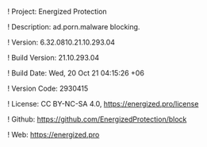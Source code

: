 ! Project: Energized Protection

! Description: ad.porn.malware blocking.

! Version: 6.32.0810.21.10.293.04

! Build Version: 21.10.293.04

! Build Date: Wed, 20 Oct 21 04:15:26 +06

! Version Code: 2930415

! License: CC BY-NC-SA 4.0, https://energized.pro/license

! Github: https://github.com/EnergizedProtection/block

! Web: https://energized.pro
